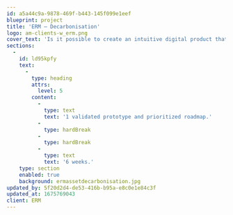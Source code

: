 ```yaml
---
id: a5a44c9a-9878-469f-b443-145f099e1eef
blueprint: project
title: 'ERM – Decarbonisation'
logo: am-clients-w_erm.png
cover_text: 'Is it possible to create an intuitive digital product that handles the complexity of industrial decarbonisation?'
sections:
  -
    id: ld95kpfy
    text:
      -
        type: heading
        attrs:
          level: 5
        content:
          -
            type: text
            text: '1 validated prototype and prioritized roadmap.'
          -
            type: hardBreak
          -
            type: hardBreak
          -
            type: text
            text: '6 weeks.'
    type: section
    enabled: true
    background: ermassetdecarbonisation.jpg
updated_by: 5f20d2d4-de53-416b-b95a-e8c0e1e84c3f
updated_at: 1675769043
client: ERM
---
```


